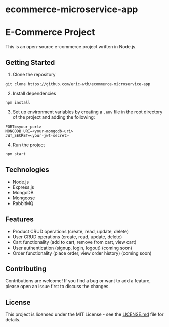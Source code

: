 # ecommerce-microservice-app



# E-Commerce Project

This is an open-source e-commerce project written in Node.js.

## Getting Started

1. Clone the repository
```
git clone https://github.com/eric-wth/ecommerce-microservice-app
```

2. Install dependencies
```
npm install
```

3. Set up environment variables by creating a `.env` file in the root directory of the project and adding the following:
```
PORT=<your-port>
MONGODB_URI=<your-mongodb-uri>
JWT_SECRET=<your-jwt-secret>
```

4. Run the project
```
npm start
```

## Technologies

- Node.js
- Express.js
- MongoDB
- Mongoose
- RabbitMQ

## Features

- Product CRUD operations (create, read, update, delete)
- User CRUD operations (create, read, update, delete)
- Cart functionality (add to cart, remove from cart, view cart)
- User authentication (signup, login, logout) (coming soon)
- Order functionality (place order, view order history) (coming soon)

## Contributing

Contributions are welcome! If you find a bug or want to add a feature, please open an issue first to discuss the changes.

## License

This project is licensed under the MIT License - see the [LICENSE.md](LICENSE.md) file for details.
